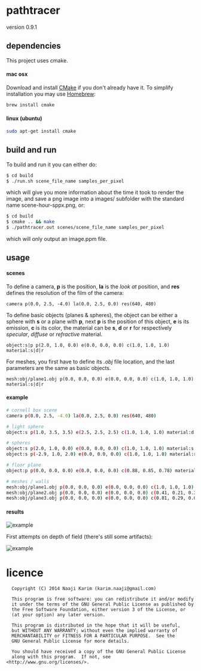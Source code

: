 pathtracer 
==========

version 0.9.1

dependencies
------------

This project uses cmake.

#### mac osx

Download and install [CMake](http://www.cmake.org/cmake/resources/software.html)
if you don't already have it. 
To simplify installation you may use [Homebrew](http://brew.sh):

```bash
brew install cmake
```

#### linux (ubuntu)

```bash
sudo apt-get install cmake
```

build and run
-------------

To build and run it you can either do:

```bash
$ cd build
$ ./run.sh scene_file_name samples_per_pixel
```

which will give you more information about the time it took to render the image, and save a png image into a images/ subfolder with the standard name scene-hour-sppx.png, or: 

```bash
$ cd build
$ cmake .. && make
$ ./pathtracer.out scenes/scene_file_name samples_per_pixel
```
which will only output an image.ppm file.

usage
-----

#### scenes 

To define a camera, **p** is the position, **la** is the _look at_ position, and **res** defines the resolution of the film of the camera:

```
camera p(0.0, 2.5, -4.0) la(0.0, 2.5, 0.0) res(640, 480)
```

To define basic objects (planes & spheres), the object can be either a sphere with **s** or a plane with **p**, next **p** is the position of this object, **e** is its emission, **c** is its color, the material can be **s**, **d** or **r** for respectively _specular_, _diffuse_ or _refractive_ material.

```
object:s|p p(2.0, 1.0, 0.0) e(0.0, 0.0, 0.0) c(1.0, 1.0, 1.0) material:s|d|r
```

For meshes, you first have to define its _.obj_ file location, and the last parameters are the same as basic objects.

```
mesh:obj/plane1.obj p(0.0, 0.0, 0.0) e(0.0, 0.0, 0.0) c(1.0, 1.0, 1.0) material:s|d|r
```

#### example

```bash
# cornell box scene
camera p(0.0, 2.5, -4.0) la(0.0, 2.5, 0.0) res(640, 480)

# light sphere 
object:s p(1.0, 3.5, 3.5) e(2.5, 2.5, 2.5) c(1.0, 1.0, 1.0) material:d

# spheres
object:s p(2.0, 1.0, 0.0) e(0.0, 0.0, 0.0) c(1.0, 1.0, 1.0) material:s
object:s p(-2.9, 1.0, 2.0) e(0.0, 0.0, 0.0) c(1.0, 1.0, 1.0) material:r

# floor plane
object:p p(0.0, 0.0, 0.0) e(0.0, 0.0, 0.0) c(0.88, 0.85, 0.78) material:d

# meshes / walls
mesh:obj/plane1.obj p(0.0, 0.0, 0.0) e(0.0, 0.0, 0.0) c(1.0, 1.0, 1.0) material:d
mesh:obj/plane2.obj p(0.0, 0.0, 0.0) e(0.0, 0.0, 0.0) c(0.41, 0.21, 0.35) material:d
mesh:obj/plane3.obj p(0.0, 0.0, 0.0) e(0.0, 0.0, 0.0) c(0.81, 0.29, 0.0) material:d
```

#### results

![example](http://karim.naaji.fr/images/path_tracing3.png)

First attempts on depth of field (there's still some artifacts):

![example](http://karim.naaji.fr/images/path_tracing4.png)

licence
======= 

      Copyright (C) 2014 Naaji Karim (karim.naaji@gmail.com)
      
      This program is free software: you can redistribute it and/or modify
      it under the terms of the GNU General Public License as published by
      the Free Software Foundation, either version 3 of the License, or
      (at your option) any later version.
      
      This program is distributed in the hope that it will be useful,
      but WITHOUT ANY WARRANTY; without even the implied warranty of
      MERCHANTABILITY or FITNESS FOR A PARTICULAR PURPOSE.  See the
      GNU General Public License for more details.
      
      You should have received a copy of the GNU General Public License
      along with this program.  If not, see <http://www.gnu.org/licenses/>.
